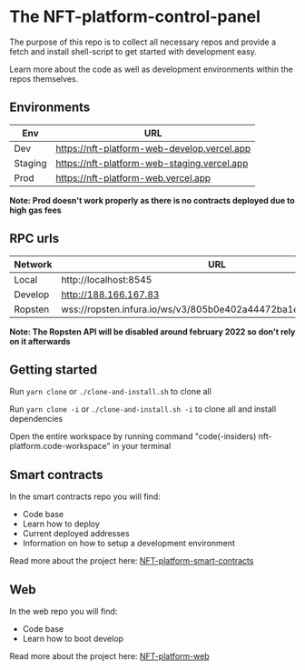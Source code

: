 # The NFT-platform-control-panel

The purpose of this repo is to collect all necessary repos and provide a fetch and install shell-script to get started with development easy.

Learn more about the code as well as development environments within the repos themselves.

## Environments

| Env     | URL                                         |
| ------- | ------------------------------------------- |
| Dev     | https://nft-platform-web-develop.vercel.app |
| Staging | https://nft-platform-web-staging.vercel.app |
| Prod    | https://nft-platform-web.vercel.app         |

**Note: Prod doesn't work properly as there is no contracts deployed due to high gas fees**

## RPC urls

| Network | URL                                                            | ChainID |
| ------- | -------------------------------------------------------------- | ------- |
| Local   | http://localhost:8545                                          | 1337    |
| Develop | http://188.166.167.83                                          | 1337    |
| Ropsten | wss://ropsten.infura.io/ws/v3/805b0e402a44472ba1ea1ed42e5d4514 | 3       |

**Note: The Ropsten API will be disabled around february 2022 so don't rely on it afterwards**

## Getting started

Run `yarn clone` or `./clone-and-install.sh` to clone all

Run `yarn clone -i` or `./clone-and-install.sh -i` to clone all and install dependencies

Open the entire workspace by running command "code(-insiders) nft-platform.code-workspace" in your terminal

## Smart contracts

In the smart contracts repo you will find:

-   Code base
-   Learn how to deploy
-   Current deployed addresses
-   Information on how to setup a development environment

Read more about the project here:
[NFT-platform-smart-contracts](https://github.com/magnuslundstrom/nft-platform-smart-contracts/)

## Web

In the web repo you will find:

-   Code base
-   Learn how to boot develop

Read more about the project here:
[NFT-platform-web](https://github.com/magnuslundstrom/nft-platform-web/)
